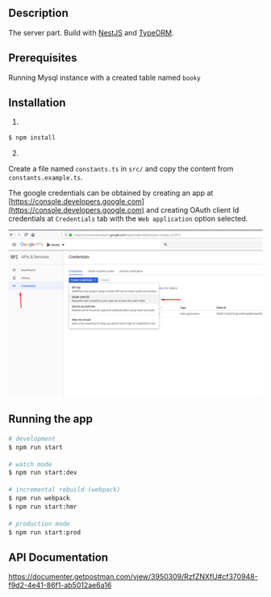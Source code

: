## Description

The server part. Build with [NestJS](https://nestjs.com/) and [TypeORM](http://typeorm.io/#/).

## Prerequisites

Running Mysql instance with a created table named `booky`

## Installation
1.
```bash
$ npm install
```
2.

Create a file named `constants.ts` in `src/` and copy the content from `constants.example.ts`.

The google credentials can be obtained by creating an app at [https://console.developers.google.com](https://console.developers.google.com) and creating OAuth client Id credentials at `Credentials` tab with the `Web application` option selected.

![OAtuh](./readme-pics/googleOauth.png)


## Running the app

```bash
# development
$ npm run start

# watch mode
$ npm run start:dev

# incremental rebuild (webpack)
$ npm run webpack
$ npm run start:hmr

# production mode
$ npm run start:prod
```
## API Documentation

https://documenter.getpostman.com/view/3950309/RzfZNXfU#cf370948-f9d2-4e41-86f1-ab5012ae6a16   